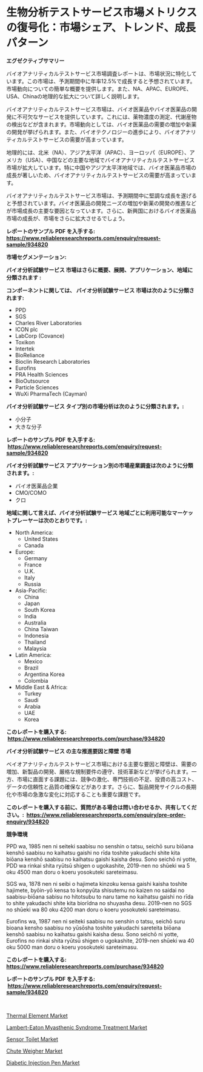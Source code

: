 <p><h1>生物分析テストサービス市場メトリクスの復号化：市場シェア、トレンド、成長パターン</h1></p><p><strong>エグゼクティブサマリー</strong></p>
<p><p>バイオアナリティカルテストサービス市場調査レポートは、市場状況に特化しています。この市場は、予測期間中に年率12.5%で成長すると予想されています。市場動向についての簡単な概要を提供します。また、NA、APAC、EUROPE、USA、Chinaの地理的な拡大について詳しく説明します。</p><p>バイオアナリティカルテストサービス市場は、バイオ医薬品やバイオ医薬品の開発に不可欠なサービスを提供しています。これには、薬物濃度の測定、代謝産物の検出などが含まれます。市場動向としては、バイオ医薬品の需要の増加や新薬の開発が挙げられます。また、バイオテクノロジーの進歩により、バイオアナリティカルテストサービスの需要が高まっています。</p><p>地理的には、北米（NA）、アジア太平洋（APAC）、ヨーロッパ（EUROPE）、アメリカ（USA）、中国などの主要な地域でバイオアナリティカルテストサービス市場が拡大しています。特に中国やアジア太平洋地域では、バイオ医薬品市場の成長が著しいため、バイオアナリティカルテストサービスの需要が高まっています。</p><p>バイオアナリティカルテストサービス市場は、予測期間中に堅調な成長を遂げると予想されています。バイオ医薬品の開発ニーズの増加や新薬の開発の推進などが市場成長の主要な要因となっています。さらに、新興国におけるバイオ医薬品市場の成長が、市場をさらに拡大させるでしょう。</p></p>
<p><strong>レポートのサンプル PDF を入手する: <a href="https://www.reliableresearchreports.com/enquiry/request-sample/934820">https://www.reliableresearchreports.com/enquiry/request-sample/934820</a></strong></p>
<p><strong>市場セグメンテーション:</strong></p>
<p><strong> バイオ分析試験サービス 市場はさらに概要、展開、アプリケーション、地域に分類されます :</strong></p>
<p><strong>コンポーネントに関しては、 バイオ分析試験サービス 市場は次のように分類されます: &nbsp;</strong></p>
<p><ul><li>PPD</li><li>SGS</li><li>Charles River Laboratories</li><li>ICON plc</li><li>LabCorp (Covance)</li><li>Toxikon</li><li>Intertek</li><li>BioReliance</li><li>Bioclin Research Laboratories</li><li>Eurofins</li><li>PRA Health Sciences</li><li>BioOutsource</li><li>Particle Sciences</li><li>WuXi PharmaTech (Cayman)</li></ul></p>
<p><strong> バイオ分析試験サービス タイプ別の市場分析は次のように分類されます。:</strong></p>
<p><ul><li>小分子</li><li>大きな分子</li></ul></p>
<p><strong>レポートのサンプル PDF を入手する: &nbsp;<a href="https://www.reliableresearchreports.com/enquiry/request-sample/934820">https://www.reliableresearchreports.com/enquiry/request-sample/934820</a></strong></p>
<p><strong> バイオ分析試験サービス アプリケーション別の市場産業調査は次のように分類されます。:</strong></p>
<p><ul><li>バイオ医薬品企業</li><li>CMO/COMO</li><li>クロ</li></ul></p>
<p><strong>地域に関して言えば、バイオ分析試験サービス 地域ごとに利用可能なマーケットプレーヤーは次のとおりです。:</strong></p>
<p><ul>
    <li>
        North America:
        <ul>
            <li>United States</li>
            <li>Canada</li>
        </ul>
    </li>
    <li>
        Europe:
        <ul>
            <li>Germany</li>
            <li>France</li>
            <li>U.K.</li>
            <li>Italy</li>
            <li>Russia</li>
        </ul>
    </li>
    <li>
        Asia-Pacific:
        <ul>
            <li>China</li>
            <li>Japan</li>
            <li>South Korea</li>
            <li>India</li>
            <li>Australia</li>
            <li>China Taiwan</li>
            <li>Indonesia</li>
            <li>Thailand</li>
            <li>Malaysia</li>
        </ul>
    </li>
    <li>
        Latin America:
        <ul>
            <li>Mexico</li>
            <li>Brazil</li>
            <li>Argentina Korea</li>
            <li>Colombia</li>
        </ul>
    </li>
    <li>
        Middle East & Africa:
        <ul>
            <li>Turkey</li>
            <li>Saudi</li>
            <li>Arabia</li>
            <li>UAE</li>
            <li>Korea</li>
        </ul>
    </li>
    </ul></p>
<p><strong>このレポートを購入する: &nbsp;<a href="https://www.reliableresearchreports.com/purchase/934820">https://www.reliableresearchreports.com/purchase/934820</a></strong></p>
<p><strong>バイオ分析試験サービス の主な推進要因と障壁 市場</strong></p>
<p><p>ベイオアナリティカルテストサービス市場における主要な要因と障壁は、需要の増加、新製品の開発、厳格な規制要件の遵守、技術革新などが挙げられます。一方、市場に直面する課題には、競争の激化、専門技術の不足、投資の高コスト、データの信頼性と品質の確保などがあります。さらに、製品開発サイクルの長期化や市場の急激な変化に対応することも重要な課題です。</p></p>
<p><strong>このレポートを購入する前に、質問がある場合は問い合わせるか、共有してください。:&nbsp; <a href="https://www.reliableresearchreports.com/enquiry/pre-order-enquiry/934820">https://www.reliableresearchreports.com/enquiry/pre-order-enquiry/934820</a></strong></p>
<p><strong>競争環境</strong></p>
<p><p>PPD wa, 1985 nen ni seiteki saabisu no senshin o tatsu, seichō suru biōana kenshō saabisu no kaihatsu gaishi no rīda toshite yakudachi shite kita biōana kenshō saabisu no kaihatsu gaishi kaisha desu. Sono seichō ni yotte, PDD wa rinkai shita ryūtsū shigen o ugokashite, 2019-nen no shūeki wa 5 oku 4500 man doru o koeru yosokuteki sareteimasu.</p><p>SGS wa, 1878 nen ni seibi o hajimeta kinzoku kensa gaishi kaisha toshite hajimete, byōin-yō kensa to konpyūta shisutemu no kaizen no saidai no saabisu-biōana sabisu no hitotsubu to naru tame no kaihatsu gaishi no rīda to shite yakudachi shite kita biorīdna no shuyasha desu. 2019-nen no SGS no shūeki wa 80 oku 4200 man doru o koeru yosokuteki sareteimasu.</p><p>Eurofins wa, 1987 nen ni seiteki saabisu no senshin o tatsu, seichō suru bioana kensho saabisu no yūsōsha toshite yakudachi sareteita biōana kenshō saabisu no kaihatsu gaishi kaisha desu. Sono seichō ni yotte, Eurofins no rinkai shita ryūtsū shigen o ugokashite, 2019-nen shūeki wa 40 oku 5000 man doru o koeru yosokuteki sareteimasu.</p></p>
<p><strong>このレポートを購入する: &nbsp; <a href="https://www.reliableresearchreports.com/purchase/934820">https://www.reliableresearchreports.com/purchase/934820</a></strong></p>
<p><strong>レポートのサンプル PDF を入手する: &nbsp;<a href="https://www.reliableresearchreports.com/enquiry/request-sample/934820">https://www.reliableresearchreports.com/enquiry/request-sample/934820</a></strong><strong></strong></p>
<p>&nbsp;</p>
<p><p><a href="https://view.publitas.com/reportprime-1/thermal-element-market-size-market-trends-and-growth-outlook-forecasted-for-period-from-2024-to-2031/">Thermal Element Market</a></p><p><a href="https://military-diascia-e68.notion.site/Lambert-Eaton-Myasthenic-Syndrome-Treatment-Market-Size-Global-Industry-Overview-Market-Segmentati-5bd2f0d5034644a99329bfdedbeeb9a4">Lambert-Eaton Myasthenic Syndrome Treatment Market</a></p><p><a href="https://view.publitas.com/reportprime-1/sensor-toilet-market-research-report-forecasted-for-period-from-2024-2031-by-market-type-market-application-and-region/">Sensor Toilet Market</a></p><p><a href="https://github.com/juancolorado15/Market-Research-Report-List-1/blob/main/chute-weigher-market.md">Chute Weigher Market</a></p><p><a href="https://sudsy-motorcycle-bbc.notion.site/Diabetic-Injection-Pen-Market-Size-Market-Trends-and-Growth-Outlook-forecasted-for-period-from-202-e2ffd9d460934abaab9e54ce22fd4b5e">Diabetic Injection Pen Market</a></p></p>